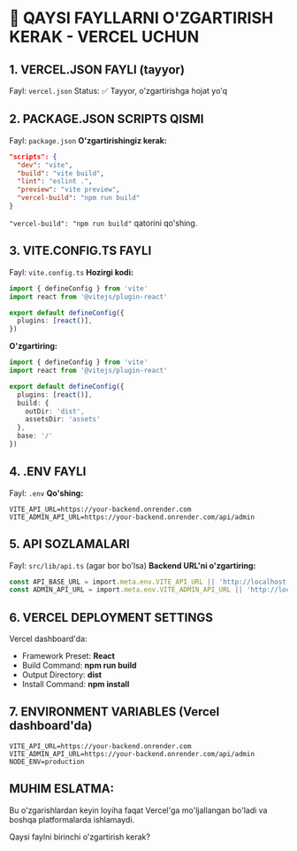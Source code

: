 # 🔧 QAYSI FAYLLARNI O'ZGARTIRISH KERAK - VERCEL UCHUN

## 1. VERCEL.JSON FAYLI (tayyor)
Fayl: `vercel.json`
Status: ✅ Tayyor, o'zgartirishga hojat yo'q

## 2. PACKAGE.JSON SCRIPTS QISMI
Fayl: `package.json`
**O'zgartirishingiz kerak:**

```json
"scripts": {
  "dev": "vite",
  "build": "vite build", 
  "lint": "eslint .",
  "preview": "vite preview",
  "vercel-build": "npm run build"
}
```

`"vercel-build": "npm run build"` qatorini qo'shing.

## 3. VITE.CONFIG.TS FAYLI
Fayl: `vite.config.ts`
**Hozirgi kodi:**
```typescript
import { defineConfig } from 'vite'
import react from '@vitejs/plugin-react'

export default defineConfig({
  plugins: [react()],
})
```

**O'zgartiring:**
```typescript
import { defineConfig } from 'vite'
import react from '@vitejs/plugin-react'

export default defineConfig({
  plugins: [react()],
  build: {
    outDir: 'dist',
    assetsDir: 'assets'
  },
  base: '/'
})
```

## 4. .ENV FAYLI
Fayl: `.env`
**Qo'shing:**
```
VITE_API_URL=https://your-backend.onrender.com
VITE_ADMIN_API_URL=https://your-backend.onrender.com/api/admin
```

## 5. API SOZLAMALARI
Fayl: `src/lib/api.ts` (agar bor bo'lsa)
**Backend URL'ni o'zgartiring:**
```typescript
const API_BASE_URL = import.meta.env.VITE_API_URL || 'http://localhost:3001';
const ADMIN_API_URL = import.meta.env.VITE_ADMIN_API_URL || 'http://localhost:3001/api/admin';
```

## 6. VERCEL DEPLOYMENT SETTINGS
Vercel dashboard'da:
- Framework Preset: **React**
- Build Command: **npm run build**
- Output Directory: **dist**
- Install Command: **npm install**

## 7. ENVIRONMENT VARIABLES (Vercel dashboard'da)
```
VITE_API_URL=https://your-backend.onrender.com
VITE_ADMIN_API_URL=https://your-backend.onrender.com/api/admin
NODE_ENV=production
```

## MUHIM ESLATMA:
Bu o'zgarishlardan keyin loyiha faqat Vercel'ga mo'ljallangan bo'ladi va boshqa platformalarda ishlamaydi.

Qaysi faylni birinchi o'zgartirish kerak?
